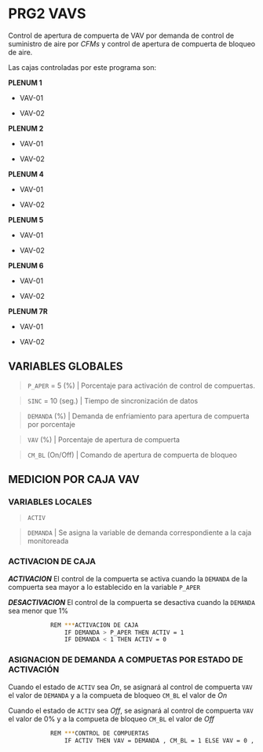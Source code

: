 # PRG2 VAVS

Control de apertura de compuerta de VAV por demanda de control de suministro de aire por *CFMs* y control de apertura de compuerta de bloqueo de aire.

Las cajas controladas por este programa son:

**PLENUM 1**

- VAV-01

- VAV-02

**PLENUM 2**

- VAV-01

- VAV-02

**PLENUM 4**

- VAV-01

- VAV-02

**PLENUM 5**

- VAV-01

- VAV-02

**PLENUM 6**

- VAV-01

- VAV-02

**PLENUM 7R**

- VAV-01

- VAV-02

## VARIABLES GLOBALES

> `P_APER` =  5 (%) | Porcentaje para activación de control de compuertas.

> `SINC` = 10 (seg.) | Tiempo de sincronización de datos

> `DEMANDA` (%) | Demanda de enfriamiento para apertura de compuerta por porcentaje

> `VAV` (%) | Porcentaje de apertura de compuerta

> `CM_BL` (On/Off) | Comando de apertura de compuerta de bloqueo

## MEDICION POR CAJA VAV

### VARIABLES LOCALES

> `ACTIV` 

> `DEMANDA` | Se asigna la variable de demanda correspondiente a la caja monitoreada

### ACTIVACION DE CAJA

***ACTIVACION*** El control de la compuerta se activa cuando la `DEMANDA` de la compuerta sea mayor a lo establecido en la variable `P_APER`

***DESACTIVACION*** El control de la compuerta se desactiva cuando la `DEMANDA` sea menor que 1%

```bash
			REM ***ACTIVACION DE CAJA
				IF DEMANDA > P_APER THEN ACTIV = 1
				IF DEMANDA < 1 THEN ACTIV = 0
```

### ASIGNACION DE DEMANDA A COMPUETAS POR ESTADO DE ACTIVACIÓN

Cuando el estado de `ACTIV` sea *On*, se asignará al control de compuerta `VAV` el valor de `DEMANDA` y a la compueta de bloqueo `CM_BL` el valor de *On*

Cuando el estado de `ACTIV` sea *Off*, se asignará al control de compuerta `VAV` el valor de 0% y a la compueta de bloqueo `CM_BL` el valor de *Off*

```bash
			REM ***CONTROL DE COMPUERTAS
				IF ACTIV THEN VAV = DEMANDA , CM_BL = 1 ELSE VAV = 0 , CM_BL = 0

```

